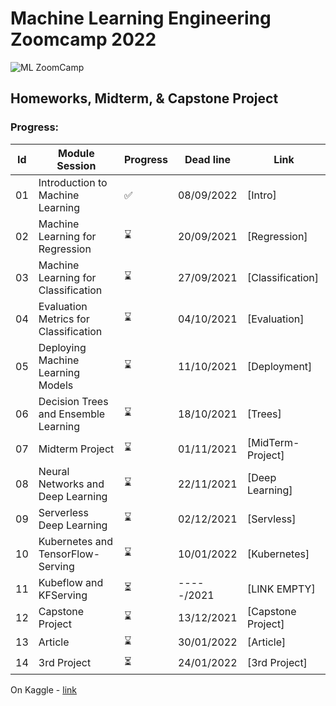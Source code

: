 # Machine Learning Engineering Zoomcamp 2022

![ML ZoomCamp](https://github.com/alexeygrigorev/mlbookcamp-code/raw/master/images/zoomcamp.jpg)

## Homeworks, Midterm, & Capstone Project
### Progress:
| Id | Module Session                                | Progress | Dead line    | Link               | 
|----|-----------------------------------------------|----------|--------------|--------------------|
|01  | Introduction to Machine Learning              | :white_check_mark:     | 08/09/2022   | [Intro] |
|02  | Machine Learning for Regression               | ⌛     | 20/09/2021   | [Regression]|
|03  | Machine Learning for Classification           | ⌛     | 27/09/2021   | [Classification]|
|04  | Evaluation Metrics for Classification         | ⌛     | 04/10/2021   | [Evaluation]|
|05  | Deploying Machine Learning Models             | ⌛     | 11/10/2021   | [Deployment]|
|06  | Decision Trees and Ensemble Learning          | ⌛     | 18/10/2021   | [Trees]|
|07  | Midterm Project                               | ⌛     | 01/11/2021   | [MidTerm-Project]|
|08  | Neural Networks and Deep Learning             | ⌛     | 22/11/2021   | [Deep Learning]|
|09  | Serverless Deep Learning                      | ⌛     | 02/12/2021   | [Servless]|
|10  | Kubernetes and TensorFlow-Serving             | ⌛     | 10/01/2022   | [Kubernetes]|
|11  | Kubeflow and KFServing                        | ⏳     | -----/2021   | [LINK EMPTY]|
|12  | Capstone Project                              | ⌛     | 13/12/2021   | [Capstone Project]|
|13  | Article                                       | ⌛     | 30/01/2022   | [Article]|
|14  | 3rd Project                                   | ⏳     | 24/01/2022   | [3rd Project]|

On Kaggle - [link](https://www.kaggle.com/ksyuleg)